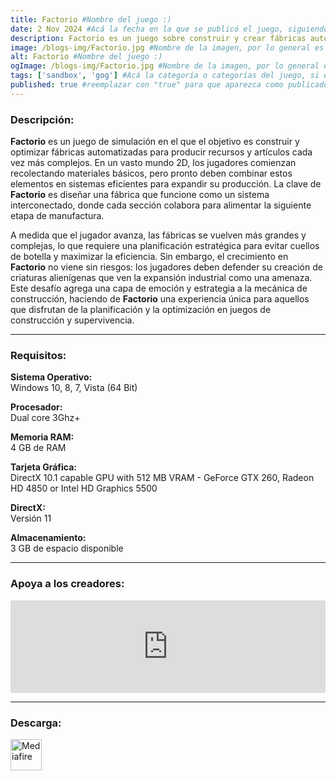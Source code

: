 ```yaml
---
title: Factorio #Nombre del juego :)
date: 2 Nov 2024 #Acá la fecha en la que se publicó el juego, siguiendo este formato: Dia "30", Mes "Oct", Año "2024" = como debe quedar: 30 Oct 2024
description: Factorio es un juego sobre construir y crear fábricas automatizadas para producir objetos de creciente complejidad, dentro de un mundo 2D infinito. Usa tu imaginación para diseñar tu fábrica, combina elementos simples en estructuras ingeniosas y, finalmente, protégela de las criaturas que realmente no te aprecian mucho. #Acá una mini descripción del juego
image: /blogs-img/Factorio.jpg #Nombre de la imagen, por lo general es exactamente el mismo nombre que el juego excluyendo lo ":" (Dos puntos)
alt: Factorio #Nombre del juego :)
ogImage: /blogs-img/Factorio.jpg #Nombre de la imagen, por lo general es exactamente el mismo nombre que el juego excluyendo lo ":" (Dos puntos)
tags: ['sandbox', 'gog'] #Acá la categoría o categorías del juego, si es más de una se coloca en este formato: ['categoría1', 'categoría2']
published: true #reemplazar con "true" para que aparezca como publicado
---
```


<!--En VSCode seleccionando una palabra, por ejemplo: "Factorio" y apretando Ctrl+F2 se seleccionan todas las palabras iguales-->

### Descripción:
**Factorio** es un juego de simulación en el que el objetivo es construir y optimizar fábricas automatizadas para producir recursos y artículos cada vez más complejos. En un vasto mundo 2D, los jugadores comienzan recolectando materiales básicos, pero pronto deben combinar estos elementos en sistemas eficientes para expandir su producción. La clave de **Factorio** es diseñar una fábrica que funcione como un sistema interconectado, donde cada sección colabora para alimentar la siguiente etapa de manufactura.

A medida que el jugador avanza, las fábricas se vuelven más grandes y complejas, lo que requiere una planificación estratégica para evitar cuellos de botella y maximizar la eficiencia. Sin embargo, el crecimiento en **Factorio** no viene sin riesgos: los jugadores deben defender su creación de criaturas alienígenas que ven la expansión industrial como una amenaza. Este desafío agrega una capa de emoción y estrategia a la mecánica de construcción, haciendo de **Factorio** una experiencia única para aquellos que disfrutan de la planificación y la optimización en juegos de construcción y supervivencia.
<!--Prompt para Chat-GPT: Hazme una descripción para el juego "Factorio" y cada que menciones "Factorio" ponlo en negrita -->

---

### Requisitos:
**Sistema Operativo:**  
Windows 10, 8, 7, Vista (64 Bit)

**Procesador:**  
Dual core 3Ghz+

**Memoria RAM:**  
4 GB de RAM

**Tarjeta Gráfica:**  
DirectX 10.1 capable GPU with 512 MB VRAM - GeForce GTX 260, Radeon HD 4850 or Intel HD Graphics 5500

**DirectX:**  
Versión 11

**Almacenamiento:**  
3 GB de espacio disponible

<!--Si falta o sobra un requisito se quita o se agrega manteniendo el mismo formato-->

---

### Apoya a los creadores:
<iframe src="https://store.steampowered.com/widget/427520/" frameborder="0" style="background-color: transparent; width: 100% !important; aspect-ratio: 646 / 190;"></iframe>

<!--Reemplazar los numeros (AppID) del juego (en este caso 2668510) por el numero (AppID) correspondiente con el juego a publicar-->
<!--El AppID se encuentra en la URL del Juego en Steam-->

---

### Descarga:

[<img src="https://gist.github.com/cxmeel/0dbc95191f239b631c3874f4ccf114e2/raw/download.svg" alt="Mediafire" height="50" />](https://www.mediafire.com/file/mxvjingtfu66ekl/Factorio_-_By_Nicolhetti_Projects.zip/file)

<!-- # se debe reemplazar por el link de descarga-->

<!--NOMBRE-DEL-SERVICIO se debe reemplazar por el servicio donde está subido el juego-->
